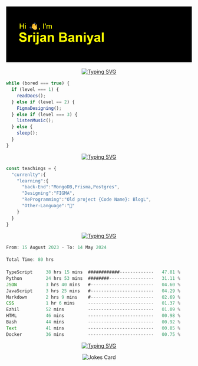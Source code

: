 ![Header](./header.png)


<p align="center">
<a href="https://git.io/typing-svg"><img src="https://readme-typing-svg.demolab.com?font=Moirai+One&size=50&pause=1000&center=true&vCenter=true&width=1500&height=300&lines=Welcome+to+My+GitHub+Profile;I+'+m+a+Full-Stack-Developer+from+India;Loves+To+play+%3CbasketBall+%2F%3E+and+%3CListenSongs+%2F%3E" alt="Typing SVG" /></a>
</p>

```javascript
while (bored === true) {
  if (level === 1) {
    readDocs();
  } else if (level == 2) {
    FigmaDesigning();
  } else if (level === 3) {
    listenMusic();
  } else {
    sleep();
  }
}
```
<p align="center">
<a href="https://git.io/typing-svg"><img src="https://readme-typing-svg.demolab.com?font=Press+Start+2P&size=40&duration=6000&pause=10000&color=FF0000&center=true&vCenter=true&width=450&height=60&lines=Currently" alt="Typing SVG" /></a>
</p>

```typeScript
const teachings = {
  "currenlty":{
    "learning":{
      "back-End":"MongoDB,Prisma,Postgres",
      "Designing":"FIGMA",
      "ReProgramming":"Old project {Code Name}: BlogL",
      "Other-Language":"🐍"
    }
  }
}
```


<p align="center">
  <a href="https://git.io/typing-svg"><img src="https://readme-typing-svg.demolab.com?font=Tilt+Prism&size=30&pause=1000&color=0FF75B&center=true&vCenter=true&width=800&height=80&lines=Time+spent+on+various+Programming+languages" alt="Typing SVG" /></a>
</p>

<!--START_SECTION:waka-->

```TypeScript
From: 15 August 2023 - To: 14 May 2024

Total Time: 80 hrs

TypeScript     38 hrs 15 mins  ############-------------   47.81 %
Python         24 hrs 53 mins  ########-----------------   31.11 %
JSON           3 hrs 40 mins   #------------------------   04.60 %
JavaScript     3 hrs 25 mins   #------------------------   04.29 %
Markdown       2 hrs 9 mins    #------------------------   02.69 %
CSS            1 hr 6 mins     -------------------------   01.37 %
Ezhil          52 mins         -------------------------   01.09 %
HTML           46 mins         -------------------------   00.98 %
Bash           44 mins         -------------------------   00.92 %
Text           41 mins         -------------------------   00.85 %
Docker         36 mins         -------------------------   00.75 %
```

<!--END_SECTION:waka-->

<p align="center">
<a href="https://git.io/typing-svg"><img src="https://readme-typing-svg.demolab.com?font=Dancing+Script&size=40&pause=1000&color=EEF768&center=true&width=450&height=60&lines=Jokes+Of+The+Day" alt="Typing SVG" /></a>
</p>
<p align="center">
<img src="https://readme-jokes.vercel.app/api" alt="Jokes Card" />
</p>



